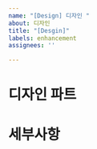 ```yaml
---
name: "[Design] 디자인 "
about: 디자인
title: "[Desgin]"
labels: enhancement
assignees: ''

---
```


# 디자인 파트


# 세부사항
